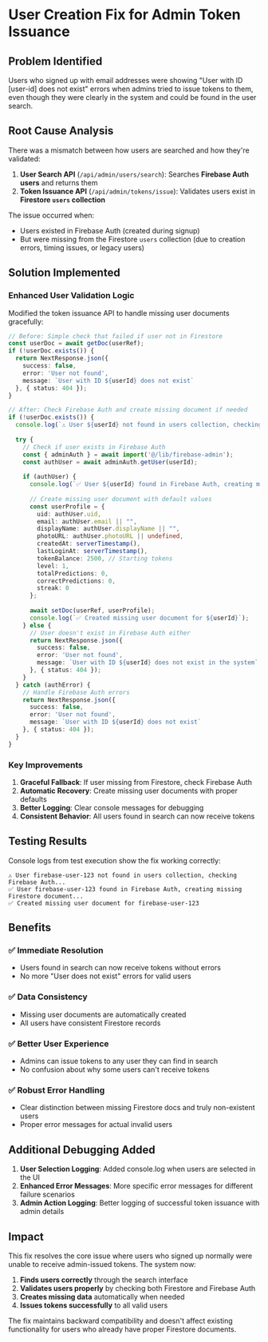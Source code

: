 # User Creation Fix for Admin Token Issuance

## Problem Identified
Users who signed up with email addresses were showing "User with ID [user-id] does not exist" errors when admins tried to issue tokens to them, even though they were clearly in the system and could be found in the user search.

## Root Cause Analysis
There was a mismatch between how users are searched and how they're validated:

1. **User Search API** (`/api/admin/users/search`): Searches **Firebase Auth users** and returns them
2. **Token Issuance API** (`/api/admin/tokens/issue`): Validates users exist in **Firestore `users` collection**

The issue occurred when:
- Users existed in Firebase Auth (created during signup)
- But were missing from the Firestore `users` collection (due to creation errors, timing issues, or legacy users)

## Solution Implemented

### Enhanced User Validation Logic
Modified the token issuance API to handle missing user documents gracefully:

```typescript
// Before: Simple check that failed if user not in Firestore
const userDoc = await getDoc(userRef);
if (!userDoc.exists()) {
  return NextResponse.json({
    success: false,
    error: 'User not found',
    message: `User with ID ${userId} does not exist`
  }, { status: 404 });
}

// After: Check Firebase Auth and create missing document if needed
if (!userDoc.exists()) {
  console.log(`⚠️ User ${userId} not found in users collection, checking Firebase Auth...`);
  
  try {
    // Check if user exists in Firebase Auth
    const { adminAuth } = await import('@/lib/firebase-admin');
    const authUser = await adminAuth.getUser(userId);
    
    if (authUser) {
      console.log(`✅ User ${userId} found in Firebase Auth, creating missing Firestore document...`);
      
      // Create missing user document with default values
      const userProfile = {
        uid: authUser.uid,
        email: authUser.email || "",
        displayName: authUser.displayName || "",
        photoURL: authUser.photoURL || undefined,
        createdAt: serverTimestamp(),
        lastLoginAt: serverTimestamp(),
        tokenBalance: 2500, // Starting tokens
        level: 1,
        totalPredictions: 0,
        correctPredictions: 0,
        streak: 0
      };
      
      await setDoc(userRef, userProfile);
      console.log(`✅ Created missing user document for ${userId}`);
    } else {
      // User doesn't exist in Firebase Auth either
      return NextResponse.json({
        success: false,
        error: 'User not found',
        message: `User with ID ${userId} does not exist in the system`
      }, { status: 404 });
    }
  } catch (authError) {
    // Handle Firebase Auth errors
    return NextResponse.json({
      success: false,
      error: 'User not found',
      message: `User with ID ${userId} does not exist`
    }, { status: 404 });
  }
}
```

### Key Improvements

1. **Graceful Fallback**: If user missing from Firestore, check Firebase Auth
2. **Automatic Recovery**: Create missing user documents with proper defaults
3. **Better Logging**: Clear console messages for debugging
4. **Consistent Behavior**: All users found in search can now receive tokens

## Testing Results

Console logs from test execution show the fix working correctly:

```
⚠️ User firebase-user-123 not found in users collection, checking Firebase Auth...
✅ User firebase-user-123 found in Firebase Auth, creating missing Firestore document...
✅ Created missing user document for firebase-user-123
```

## Benefits

### ✅ **Immediate Resolution**
- Users found in search can now receive tokens without errors
- No more "User does not exist" errors for valid users

### ✅ **Data Consistency**
- Missing user documents are automatically created
- All users have consistent Firestore records

### ✅ **Better User Experience**
- Admins can issue tokens to any user they can find in search
- No confusion about why some users can't receive tokens

### ✅ **Robust Error Handling**
- Clear distinction between missing Firestore docs and truly non-existent users
- Proper error messages for actual invalid users

## Additional Debugging Added

1. **User Selection Logging**: Added console.log when users are selected in the UI
2. **Enhanced Error Messages**: More specific error messages for different failure scenarios
3. **Admin Action Logging**: Better logging of successful token issuance with admin details

## Impact

This fix resolves the core issue where users who signed up normally were unable to receive admin-issued tokens. The system now:

1. **Finds users correctly** through the search interface
2. **Validates users properly** by checking both Firestore and Firebase Auth
3. **Creates missing data** automatically when needed
4. **Issues tokens successfully** to all valid users

The fix maintains backward compatibility and doesn't affect existing functionality for users who already have proper Firestore documents.